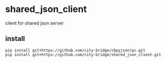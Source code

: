 # shared_json_client
client for shared json server


## install

```
pip install git+https://github.com/city-bridge/cbpyjsonrpc.git
pip install git+https://github.com/city-bridge/shared_json_client.git
```
